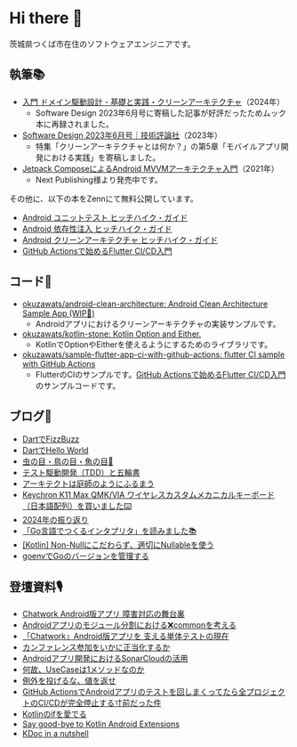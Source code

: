 # Hi there 👋

茨城県つくば市在住のソフトウェアエンジニアです。

## 執筆📚

- [入門 ドメイン駆動設計 - 基礎と実践・クリーンアーキテクチャ](https://gihyo.jp/book/2024/978-4-297-14317-6)（2024年）
  - Software Design 2023年6月号に寄稿した記事が好評だったためムック本に再録されました。
- [Software Design 2023年6月号｜技術評論社](https://gihyo.jp/magazine/SD/archive/2023/202306)（2023年）
  - 特集「クリーンアーキテクチャとは何か？」の第5章「モバイルアプリ開発における実践」を寄稿しました。
- [Jetpack ComposeによるAndroid MVVMアーキテクチャ入門](https://nextpublishing.jp/book/13660.html)（2021年）
  - Next Publishing様より発売中です。

その他に、以下の本をZennにて無料公開しています。

- [Android ユニットテスト ヒッチハイク・ガイド](https://zenn.dev/okuzawats/books/android-unit-testing)
- [Android 依存性注入 ヒッチハイク・ガイド](https://zenn.dev/okuzawats/books/android-dependency-injection)
- [Android クリーンアーキテクチャ ヒッチハイク・ガイド](https://zenn.dev/okuzawats/books/android-clean-architecture)
- [GitHub Actionsで始めるFlutter CI/CD入門](https://zenn.dev/okuzawats/books/say-hello-to-fluter-ci-cd-with-github-actions)

## コード📜

- [okuzawats/android-clean-architecture: Android Clean Architecture Sample App (WIP🤪)](https://github.com/okuzawats/android-clean-architecture)
  - Androidアプリにおけるクリーンアーキテクチャの実装サンプルです。
- [okuzawats/kotlin-stone: Kotlin Option and Either.](https://github.com/okuzawats/kotlin-stone)
  - KotlinでOptionやEitherを使えるようにするためのライブラリです。
- [okuzawats/sample-flutter-app-ci-with-github-actions: flutter CI sample with GitHub Actions](https://github.com/okuzawats/sample-flutter-app-ci-with-github-actions)
  - FlutterのCIのサンプルです。[GitHub Actionsで始めるFlutter CI/CD入門](https://zenn.dev/okuzawats/books/say-hello-to-fluter-ci-cd-with-github-actions)のサンプルコードです。

## ブログ📝

<!-- BLOG-POST-LIST:START -->
- [DartでFizzBuzz](https://okuzawats.com/blog/dart-fizzbuzz/)
- [DartでHello World](https://okuzawats.com/blog/dart-hello-world/)
- [虫の目・鳥の目・魚の目👀](https://okuzawats.com/blog/eyes/)
- [テスト駆動開発（TDD）と五輪書](https://okuzawats.com/blog/the-book-of-five-rings/)
- [アーキテクトは庭師のようにふるまう](https://okuzawats.com/blog/architect-and-gardener/)
- [Keychron K11 Max QMK/VIA ワイヤレスカスタムメカニカルキーボード（日本語配列）を買いました⌨️](https://okuzawats.com/blog/keychron-k11-max/)
- [2024年の振り返り](https://okuzawats.com/blog/looking-back-2024/)
- [「Go言語でつくるインタプリタ」を読みました📚](https://okuzawats.com/blog/writing-an-interpreter-in-go/)
- [[Kotlin] Non-Nullにこだわらず、適切にNullableを使う](https://okuzawats.com/blog/nullable-or-non-null/)
- [goenvでGoのバージョンを管理する](https://okuzawats.com/blog/goenv/)
<!-- BLOG-POST-LIST:END -->

## 登壇資料🎙️

- [Chatwork Android版アプリ 障害対応の舞台裏](https://www.docswell.com/s/okuzawats/K22EM6-incident-management)
- [Androidアプリのモジュール分割における:x:commonを考える](https://speakerdeck.com/okuzawats/androidapurinomoziyurufen-ge-niokeru-x-commonwokao-eru)
- [「Chatwork」Android版アプリを 支える単体テストの現在](https://speakerdeck.com/okuzawats/chatwork-androidban-apuriwo-zhi-erudan-ti-tesutonoxian-zai)
- [カンファレンス参加をいかに正当化するか](https://speakerdeck.com/okuzawats/kanhuarensucan-jia-woikanizheng-dang-hua-suruka)
- [Androidアプリ開発におけるSonarCloudの活用](https://speakerdeck.com/okuzawats/androidapurikai-fa-niokerusonarcloudnohuo-yong)
- [何故、UseCaseは1メソッドなのか](https://speakerdeck.com/okuzawats/he-gu-usecaseha1mesotudonanoka)
- [例外を投げるな、値を返せ](https://speakerdeck.com/okuzawats/li-wai-wotou-geruna-zhi-wofan-se)
- [GitHub ActionsでAndroidアプリのテストを回しまくってたら全プロジェクトのCI/CDが完全停止する寸前だった件](https://speakerdeck.com/okuzawats/cdgawan-quan-ting-zhi-surucun-qian-datutajian)
- [Kotlinのifを愛でる](https://speakerdeck.com/okuzawats/kotlinnoifwoai-deru)
- [Say good-bye to Kotlin Android Extensions](https://speakerdeck.com/okuzawats/say-good-bye-to-kotlin-android-extensions)
- [KDoc in a nutshell](https://speakerdeck.com/okuzawats/kdoc-in-a-nutshell)
